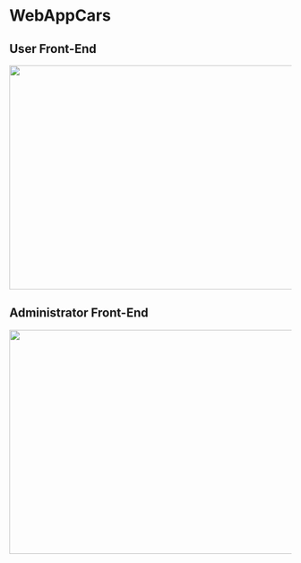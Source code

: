 # WebAppCars

## User Front-End
<p align="center">
  <img width="600" height="400" src="https://user-images.githubusercontent.com/72487236/135241607-d7a9d77e-1987-4643-a498-6965a6c5467a.gif">
</p>

## Administrator Front-End
<p align="center">
  <img width="600" height="400" src="https://user-images.githubusercontent.com/72487236/135241254-515aa4de-46c0-4a30-8b7e-5b571c713891.gif">
</p>
